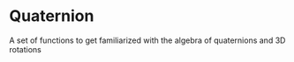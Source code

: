 # Quaternion
A set of functions to get familiarized with the algebra of quaternions and 3D rotations
